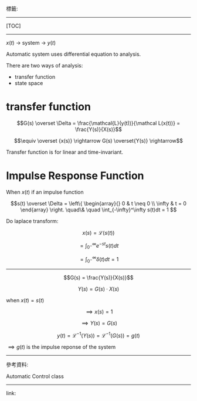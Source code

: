 標籤: 

---

[TOC]

---

$x(t)$ -> system -> $y(t)$

Automatic system uses differential equation to analysis.

There are two ways of analysis:

- transfer function
- state space

# transfer function

$$G(s) \overset \Delta = \frac{\mathcal{L}(y(t))}{\mathcal L(x(t))} = \frac{Y(s)}{X(s)}$$

$$\equiv \overset {x(s)} \rightarrow G(s) \overset{Y(s)} \rightarrow$$

Transfer function is for linear and time-invariant.

# Impulse Response Function

When $x(t)$ if an impulse function


$$s(t) \overset \Delta =
\left\{
	\begin{array}{}
		0 & t \neq 0 \\
		\infty & t = 0
	\end{array}
\right.
\quad\& \quad 
\int_{-\infty}^\infty s(t)dt = 1
$$

Do laplace transform:

$$x(s) = \mathcal L (s(t))$$

$$ = \int_{0^-}^\infty e^{-st}s(t)dt$$

$$ = \int_{0^-}^\infty\delta(t)dt = 1$$

---

$$G(s) = \frac{Y(s)}{X(s)}$$

$$Y(s) = G(s) \cdot X(s)$$

when $x(t) = s(t)$

$$\implies x(s) = 1$$

$$\implies Y(s) = G(s)$$

$$y(t) = \mathcal L^{-1}(Y(s)) = \mathcal L^{-1}(G(s)) = g(t)$$

$\implies g(t)$ is the impulse reponse of the system



---

參考資料:

Automatic Control class

---

link:

